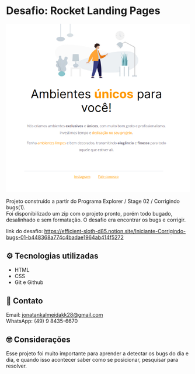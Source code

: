 # Desafio: Rocket Landing Pages

![preview](./images/PreviewWeb.png)


Projeto construído a partir do Programa Explorer / Stage 02 / Corrigindo bugs(1). <br/>
Foi disponibilizado um zip com o projeto pronto, porém todo bugado, desalinhado e sem formatação. O desafio era encontrar os bugs e corrigir.
<br />

link do desafio:  https://efficient-sloth-d85.notion.site/Iniciante-Corrigindo-bugs-01-b448368a774c4badae1964ab414f5272

## ⚙️ Tecnologias utilizadas

- HTML 
- CSS  
- Git e Github

## 🧾 Contato

Email: jonatankalmeidakk28@gmail.com <br />
WhatsApp: (49) 9 8435-6670

## 🤓 Considerações

Esse projeto foi muito importante para aprender a detectar os bugs do dia e dia, e quando isso acontecer saber como se posicionar, pesquisar para resolver.